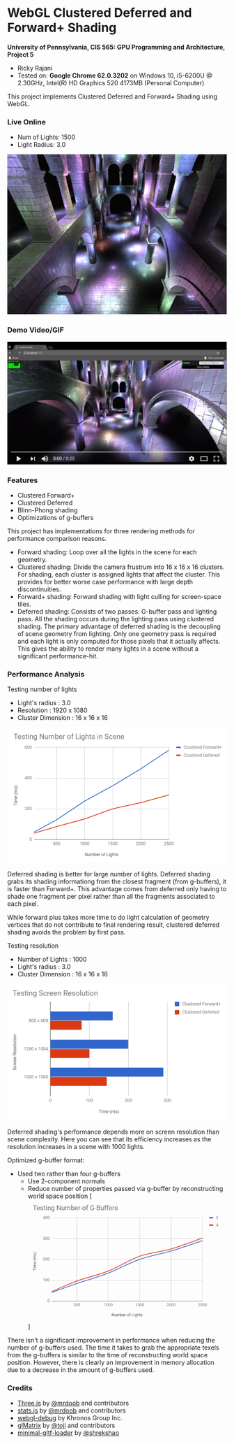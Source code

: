 WebGL Clustered Deferred and Forward+ Shading
======================

**University of Pennsylvania, CIS 565: GPU Programming and Architecture, Project 5**

* Ricky Rajani
* Tested on: **Google Chrome 62.0.3202** on
  Windows 10, i5-6200U @ 2.30GHz, Intel(R) HD Graphics 520 4173MB (Personal Computer)

This project implements Clustered Deferred and Forward+ Shading using WebGL.

### Live Online

- Num of Lights: 1500
- Light Radius: 3.0

![](img/live.PNG)

### Demo Video/GIF

[![Foo](img/videoScreenshot.PNG)](https://www.youtube.com/watch?v=vU8VylBNE9A&feature=youtu.be)

### Features
- Clustered Forward+
- Clustered Deferred
- Blinn-Phong shading
- Optimizations of g-buffers

This project has implementations for three rendering methods for performance comparison reasons.
- Forward shading: Loop over all the lights in the scene for each geometry.
- Clustered shading: Divide the camera frustrum into 16 x 16 x 16 clusters. For shading, each cluster is assigned lights that affect the cluster. This provides for better worse case performance with large depth discontinuities.
- Forward+ shading: Forward shading with light culling for screen-space tiles.
- Deferred shading: Consists of two passes: G-buffer pass and lighting pass. All the shading occurs during the lighting pass using clustered shading. The primary advantage of deferred shading is the decoupling of scene geometry from lighting. Only one geometry pass is required and each light is only computed for those pixels that it actually affects. This gives the ability to render many lights in a scene without a significant performance-hit.

### Performance Analysis

Testing number of lights
  - Light's radius	: 3.0
  - Resolution	: 1920 x 1080
  - Cluster Dimension : 16 x 16 x 16
  
![](img/numLightsGraph.PNG)

Deferred shading is better for large number of lights. Deferred shading grabs its shading informationg from the closest fragment (from g-buffers), it is faster than Forward+. This advantage comes from deferred only having to shade one fragment per pixel rather than all the fragments associated to each pixel.

While forward plus takes more time to do light calculation of geometry vertices that do not contribute to final rendering result, clustered deferred shading avoids the problem by first pass.

Testing resolution
  - Number of Lights : 1000 
  - Light's radius	: 3.0
  - Cluster Dimension : 16 x 16 x 16

![](img/resolutionGraph.PNG)

Deferred shading's performance depends more on screen resolution than scene complexity. Here you can see that its efficiency increases as the resolution increases in a scene with 1000 lights.

  
Optimized g-buffer format:
  - Used two rather than four g-buffers
    - Use 2-component normals
    - Reduce number of properties passed via g-buffer by reconstructing world space position
  [![](img/numGBuffersGraph.PNG)]
  
There isn't a significant improvement in performance when reducing the number of g-buffers used. The time it takes to grab the appropriate texels from the g-buffers is similar to the time of reconstructing world space position. However, there is clearly an improvement in memory allocation due to a decrease in the amount of g-buffers used. 

### Credits

* [Three.js](https://github.com/mrdoob/three.js) by [@mrdoob](https://github.com/mrdoob) and contributors
* [stats.js](https://github.com/mrdoob/stats.js) by [@mrdoob](https://github.com/mrdoob) and contributors
* [webgl-debug](https://github.com/KhronosGroup/WebGLDeveloperTools) by Khronos Group Inc.
* [glMatrix](https://github.com/toji/gl-matrix) by [@toji](https://github.com/toji) and contributors
* [minimal-gltf-loader](https://github.com/shrekshao/minimal-gltf-loader) by [@shrekshao](https://github.com/shrekshao)
